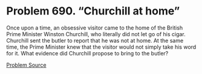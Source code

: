 # Problem 690. “Churchill at home”

Once upon a time, an obsessive visitor came to the home of the British Prime Minister Winston Churchill, who literally did not let go of his cigar. Churchill sent the butler to report that he was not at home. At the same time, the Prime Minister knew that the visitor would not simply take his word for it. What evidence did Churchill propose to bring to the butler?

[Problem Source](https://www.trizland.ru/tasks/5319/)